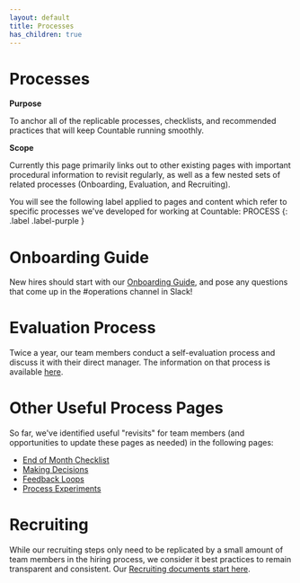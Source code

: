 ```yaml
---
layout: default
title: Processes
has_children: true
---
```


# Processes

**Purpose**

To anchor all of the replicable processes, checklists, and recommended practices that will keep Countable running smoothly.

**Scope**

Currently this page primarily links out to other existing pages with important procedural information to revisit regularly, as well as a few nested sets of related processes (Onboarding, Evaluation, and Recruiting).

You will see the following label applied to pages and content which refer to specific processes we've developed for working at Countable:
PROCESS
{: .label .label-purple }

# Onboarding Guide

New hires should start with our [Onboarding Guide](/processes/onboarding/ONBOARDING_GUIDE.md), and pose any questions that come up in the \#operations channel in Slack!

# Evaluation Process

Twice a year, our team members conduct a self-evaluation process and discuss it with their direct manager. The information on that process is available [here](/processes/evaluation/EVALUATION.md).

# Other Useful Process Pages

So far, we've identified useful "revisits" for team members (and opportunities to update these pages as needed) in the following pages:

* [End of Month Checklist](EOM.md)
* [Making Decisions](MAKING_DECISIONS.md)
* [Feedback Loops](FEEDBACK_LOOPS.md)
* [Process Experiments](PROCESS_EXPERIMENTS.md)

# Recruiting

While our recruiting steps only need to be replicated by a small amount of team members in the hiring process, we consider it best practices to remain transparent and consistent. Our [Recruiting documents start here](/processes/recruiting/RECRUITING.md).

